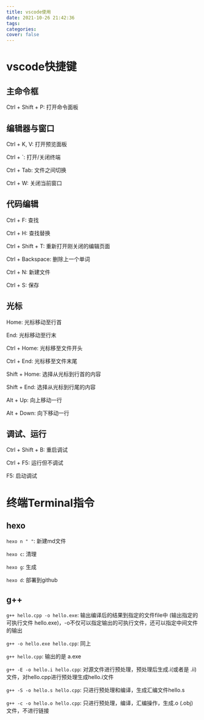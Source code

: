 ```yaml
---
title: vscode使用
date: 2021-10-26 21:42:36
tags: 
categories:
cover: false
---
```


# vscode快捷键

## 主命令框
Ctrl + Shift + P: 打开命令面板

## 编辑器与窗口
Ctrl + K, V: 打开预览面板

Ctrl + `: 打开/关闭终端

Ctrl + Tab: 文件之间切换

Ctrl + W: 关闭当前窗口


## 代码编辑
Ctrl + F: 查找

Ctrl + H: 查找替换

Ctrl + Shift + T: 重新打开刚关闭的编辑页面

Ctrl + Backspace: 删除上一个单词

Ctrl + N: 新建文件

Ctrl + S: 保存

## 光标
Home: 光标移动至行首

End: 光标移动至行末

Ctrl + Home: 光标移至文件开头

Ctrl + End: 光标移至文件末尾

Shift + Home: 选择从光标到行首的内容

Shift + End: 选择从光标到行尾的内容

Alt + Up: 向上移动一行

Alt + Down: 向下移动一行

## 调试、运行
Ctrl + Shift + B: 重启调试

Ctrl + F5: 运行但不调试

F5: 启动调试


# 终端Terminal指令

## hexo
`hexo n " "`: 新建md文件

`hexo c`: 清理

`hexo g`: 生成

`hexo d`: 部署到github

## g++
`g++ hello.cpp -o hello.exe`: 输出编译后的结果到指定的文件file中 (输出指定的可执行文件 hello.exe)，-o不仅可以指定输出的可执行文件，还可以指定中间文件的输出

`g++ -o hello.exe hello.cpp`: 同上

`g++ hello.cpp`: 输出的是 a.exe

`g++ -E -o hello.i hello.cpp`: 对源文件进行预处理，预处理后生成.i(或者是 .ii)文件，对hello.cpp进行预处理生成hello.i文件

`g++ -S -o hello.s hello.cpp`: 只进行预处理和编译，生成汇编文件hello.s

`g++ -c -o hello.o hello.cpp`: 只进行预处理，编译，汇编操作，生成.o (.obj)文件，不进行链接
